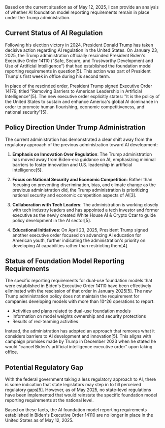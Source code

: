 Based on the current situation as of May 12, 2025, I can provide an analysis of whether AI foundation model reporting requirements remain in place under the Trump administration.

## Current Status of AI Regulation

Following his election victory in 2024, President Donald Trump has taken decisive action regarding AI regulation in the United States. On January 23, 2025, the Trump administration officially rescinded President Biden's Executive Order 14110 ("Safe, Secure, and Trustworthy Development and Use of Artificial Intelligence") that had established the foundation model reporting requirements in question[5]. This action was part of President Trump's first week in office during his second term.

In place of the rescinded order, President Trump signed Executive Order 14179, titled "Removing Barriers to American Leadership in Artificial Intelligence"[5]. The new executive order explicitly states: "It is the policy of the United States to sustain and enhance America's global AI dominance in order to promote human flourishing, economic competitiveness, and national security"[5].

## Policy Direction Under Trump Administration

The current administration has demonstrated a clear shift away from the regulatory approach of the previous administration toward AI development:

1. **Emphasis on Innovation Over Regulation**: The Trump administration has moved away from Biden-era guidance on AI, emphasizing minimal barriers to foster innovation and U.S. leadership in artificial intelligence[5].

2. **Focus on National Security and Economic Competition**: Rather than focusing on preventing discrimination, bias, and climate change as the previous administration did, the Trump administration is prioritizing national security and economic competition aspects of AI[3].

3. **Collaboration with Tech Leaders**: The administration is working closely with tech industry leaders and has appointed a tech investor and former executive as the newly created White House AI & Crypto Czar to guide policy development in the AI sector[5].

4. **Educational Initiatives**: On April 23, 2025, President Trump signed another executive order focused on advancing AI education for American youth, further indicating the administration's priority on developing AI capabilities rather than restricting them[4].

## Status of Foundation Model Reporting Requirements

The specific reporting requirements for dual-use foundation models that were established in Biden's Executive Order 14110 have been effectively eliminated with the rescission of that order in January 2025[5]. The new Trump administration policy does not maintain the requirement for companies developing models with more than 10^26 operations to report:
- Activities and plans related to dual-use foundation models
- Information on model weights ownership and security protections
- Results of red-teaming activities

Instead, the administration has adopted an approach that removes what it considers barriers to AI development and innovation[5]. This aligns with campaign promises made by Trump in December 2023 when he stated he would "cancel Biden's artificial intelligence executive order" upon taking office.

## Potential Regulatory Gap

With the federal government taking a less regulatory approach to AI, there is some indication that state legislators may step in to fill perceived regulatory gaps[5]. However, as of May 2025, no state-level regulations have been implemented that would reinstate the specific foundation model reporting requirements at the national level.

Based on these facts, the AI foundation model reporting requirements established in Biden's Executive Order 14110 are no longer in place in the United States as of May 12, 2025.